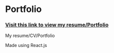 # Portfolio
### [Visit this link to view my resume/Portfolio](https://deepgosalia1.github.io/portfolio/)

My resume/CV/Portfolio

Made using React.js
